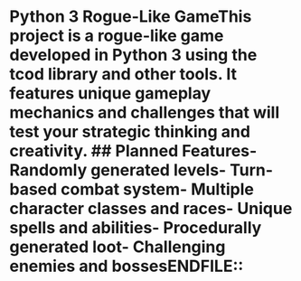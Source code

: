 # Python 3 Rogue-Like GameThis project is a rogue-like game developed in Python 3 using the tcod library and other tools. It features unique gameplay mechanics and challenges that will test your strategic thinking and creativity. ## Planned Features- Randomly generated levels- Turn-based combat system- Multiple character classes and races- Unique spells and abilities- Procedurally generated loot- Challenging enemies and bossesENDFILE::